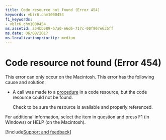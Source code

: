 ```yaml
---
title: Code resource not found (Error 454)
keywords: vblr6.chm1000454
f1_keywords:
- vblr6.chm1000454
ms.assetid: 254bb589-67a0-e6d6-717c-00f907e635ff
ms.date: 06/08/2017
ms.localizationpriority: medium
---
```



# Code resource not found (Error 454)

This error can only occur on the Macintosh. This error has the following cause and solution:



- A call was made to a [procedure](../../Glossary/vbe-glossary.md#procedure) in a code resource, but the code resource could not be found.
    
    Check to be sure the resource is available and properly referenced.
    

For additional information, select the item in question and press F1 (in Windows) or HELP (on the Macintosh).

[!include[Support and feedback](~/includes/feedback-boilerplate.md)]